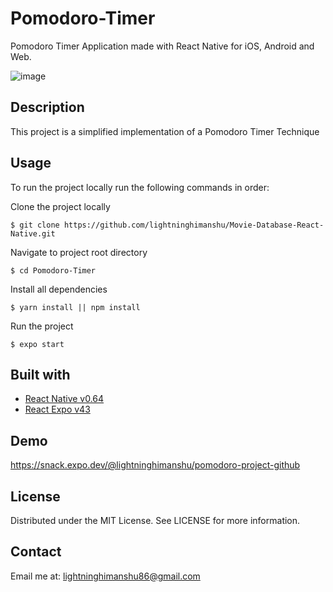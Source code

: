 # Pomodoro-Timer
Pomodoro Timer Application made with React Native for iOS, Android and Web.

![image](https://user-images.githubusercontent.com/31515736/145669529-08925996-c8ee-4356-8017-ad7ddff708ab.png)


## Description
This project is a simplified implementation of a Pomodoro Timer Technique

## Usage
To run the project locally run the following commands in order:

Clone the project locally

    $ git clone https://github.com/lightninghimanshu/Movie-Database-React-Native.git

Navigate to project root directory

    $ cd Pomodoro-Timer


Install all dependencies

    $ yarn install || npm install

Run the project 

    $ expo start

## Built with
- [React Native v0.64](https://reactnative.dev/docs/getting-started)
- [React Expo v43](https://docs.expo.dev/)

## Demo
https://snack.expo.dev/@lightninghimanshu/pomodoro-project-github

## License
Distributed under the MIT License. See LICENSE for more information.

## Contact
Email me at: lightninghimanshu86@gmail.com
